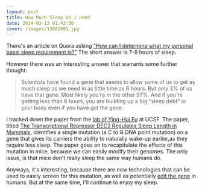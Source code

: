 ```yaml
---
layout: post
title: How Much Sleep Do I need
date: 2014-03-13 01:43:50
cover: /images/13082901.jpg
---
```


There's an article on Quora asking ["How can I determine what my personal basal sleep requirement is?"](http://www.quora.com/Sleep/How-can-I-determine-what-my-personal-basal-sleep-requirement-is) The short answer is 7-9 hours of sleep.

However there was an interesting answer that warrants some further thought:
> Scientists have found a gene that seems to allow some of us to get as much sleep as we need in as little time as 6 hours. But only 3% of us have that gene. Most likely you're in the other 97%. And if you're getting less than 6 hours, you are building up a big "sleep debt" in your body even if you have got the gene.

I tracked down the paper from the [lab of Ying-Hui Fu](http://www.neugenes.org/outreach.htm) at UCSF. The paper, titled [The Transcriptional Repressor DEC2 Regulates Sleep Length in Mammals](http://www.sciencemag.org/content/325/5942/866), identifies a single mutation (a C to G DNA point mutation) on a gene that gives its carriers the ability to naturally wake-up earlier,as they require less sleep.  The paper goes on to recapitulate the effects of this mutation in mice, because we can easily modify their genomes. The only issue, is that mice don't really sleep the same way humans do.  

Anyways, it's interesting, because there are now technologies that can be used to easily screen for this mutation, as well as potentially [edit the gene](http://zlab.mit.edu) in humans. But at the same time, I'll continue to enjoy my sleep.